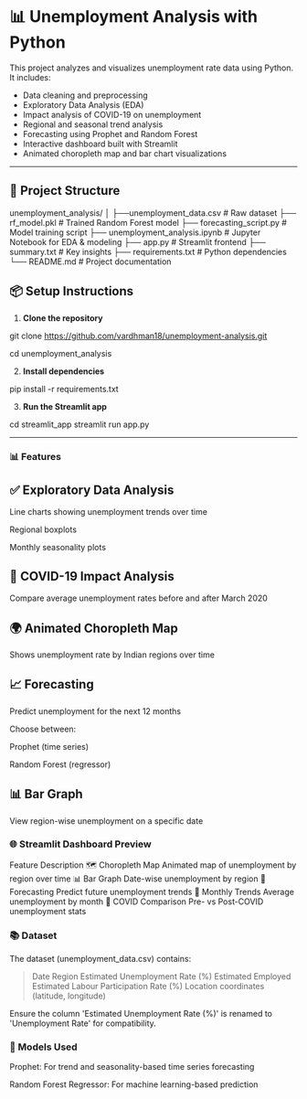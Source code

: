 # 📊 Unemployment Analysis with Python

This project analyzes and visualizes unemployment rate data using Python. It includes:
- Data cleaning and preprocessing
- Exploratory Data Analysis (EDA)
- Impact analysis of COVID-19 on unemployment
- Regional and seasonal trend analysis
- Forecasting using Prophet and Random Forest
- Interactive dashboard built with Streamlit
- Animated choropleth map and bar chart visualizations

---

## 📁 Project Structure

unemployment_analysis/
│
├──unemployment_data.csv # Raw dataset
├── rf_model.pkl # Trained Random Forest model
├── forecasting_script.py # Model training script
├── unemployment_analysis.ipynb # Jupyter Notebook for EDA & modeling
├── app.py # Streamlit frontend
├── summary.txt # Key insights
├── requirements.txt # Python dependencies
└── README.md # Project documentation


## 📦 Setup Instructions

1. **Clone the repository**

git clone https://github.com/vardhman18/unemployment-analysis.git

cd unemployment_analysis

2. **Install dependencies**


pip install -r requirements.txt

3. **Run the Streamlit app**


cd streamlit_app
streamlit run app.py

-----


### 📊 Features

 ## ✅ Exploratory Data Analysis
Line charts showing unemployment trends over time

Regional boxplots

Monthly seasonality plots

## 🦠 COVID-19 Impact Analysis
Compare average unemployment rates before and after March 2020

## 🌍 Animated Choropleth Map
Shows unemployment rate by Indian regions over time

## 📈 Forecasting
Predict unemployment for the next 12 months

Choose between:

Prophet (time series)

Random Forest (regressor)

## 📊 Bar Graph
View region-wise unemployment on a specific date

### 🌐 Streamlit Dashboard Preview
Feature	Description
🗺️ Choropleth Map	Animated map of unemployment by region over time
📊 Bar Graph	Date-wise unemployment by region
🔮 Forecasting	Predict future unemployment trends
📅 Monthly Trends	Average unemployment by month
🧪 COVID Comparison	Pre- vs Post-COVID unemployment stats

### 📚 Dataset
The dataset (unemployment_data.csv) contains:

> Date
>Region
>Estimated Unemployment Rate (%)
>Estimated Employed
>Estimated Labour Participation Rate (%)
>Location coordinates (latitude, longitude)

Ensure the column 'Estimated Unemployment Rate (%)' is renamed to 'Unemployment Rate' for compatibility.

### 🤖 Models Used
Prophet: For trend and seasonality-based time series forecasting

Random Forest Regressor: For machine learning-based prediction



